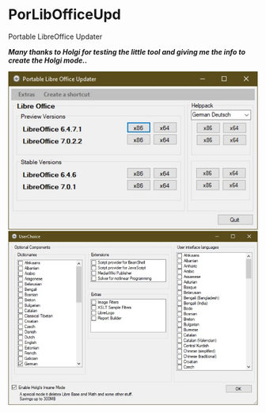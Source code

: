 # PorLibOfficeUpd
Portable LibreOffice Updater

***Many thanks to Holgi for testing the little tool and giving me the info to create the Holgi mode..***


<img src="https://github.com/UndertakerBen/PorLibOfficeUpd/blob/main/Pics/PorLibOfUpd.jpg">
<img src="https://github.com/UndertakerBen/PorLibOfficeUpd/blob/main/Pics/UserChoice.jpg">
